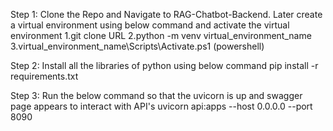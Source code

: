 Step 1: Clone the Repo and Navigate to RAG-Chatbot-Backend. Later create a virtual environment using below command and activate the virtual environment
  1.git clone URL
  2.python -m venv virtual_environment_name
  3.virtual_environment_name\Scripts\Activate.ps1 (powershell)

Step 2: Install all the libraries of python using below command
  pip install -r requirements.txt

Step 3: Run the below command so that the uvicorn is up and swagger page appears to interact with API's
  uvicorn api:apps --host 0.0.0.0 --port 8090


